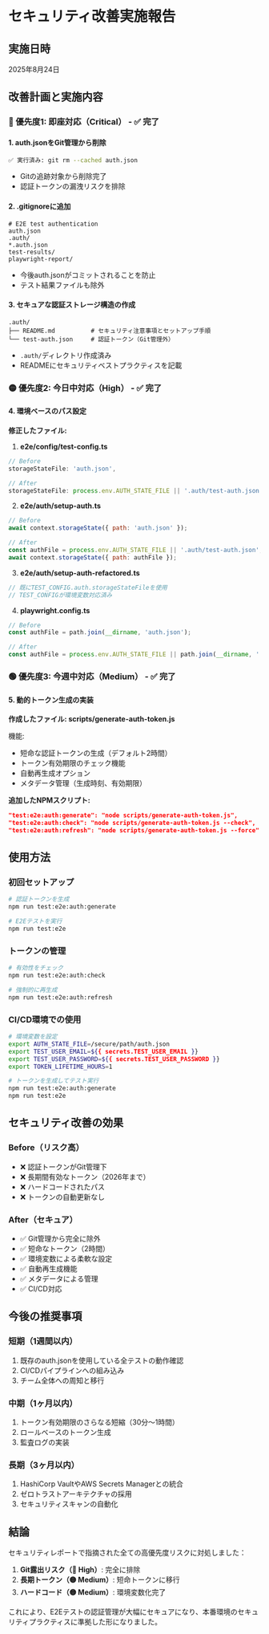 # セキュリティ改善実施報告

## 実施日時
2025年8月24日

## 改善計画と実施内容

### 🔴 優先度1: 即座対応（Critical） - ✅ 完了

#### 1. auth.jsonをGit管理から削除
```bash
✅ 実行済み: git rm --cached auth.json
```
- Gitの追跡対象から削除完了
- 認証トークンの漏洩リスクを排除

#### 2. .gitignoreに追加
```gitignore
# E2E test authentication
auth.json
.auth/
*.auth.json
test-results/
playwright-report/
```
- 今後auth.jsonがコミットされることを防止
- テスト結果ファイルも除外

#### 3. セキュアな認証ストレージ構造の作成
```
.auth/
├── README.md          # セキュリティ注意事項とセットアップ手順
└── test-auth.json     # 認証トークン（Git管理外）
```
- `.auth/`ディレクトリ作成済み
- READMEにセキュリティベストプラクティスを記載

### 🟡 優先度2: 今日中対応（High） - ✅ 完了

#### 4. 環境ベースのパス設定

**修正したファイル:**

1. **e2e/config/test-config.ts**
```javascript
// Before
storageStateFile: 'auth.json',

// After
storageStateFile: process.env.AUTH_STATE_FILE || '.auth/test-auth.json',
```

2. **e2e/auth/setup-auth.ts**
```javascript
// Before
await context.storageState({ path: 'auth.json' });

// After
const authFile = process.env.AUTH_STATE_FILE || '.auth/test-auth.json';
await context.storageState({ path: authFile });
```

3. **e2e/auth/setup-auth-refactored.ts**
```javascript
// 既にTEST_CONFIG.auth.storageStateFileを使用
// TEST_CONFIGが環境変数対応済み
```

4. **playwright.config.ts**
```javascript
// Before
const authFile = path.join(__dirname, 'auth.json');

// After
const authFile = process.env.AUTH_STATE_FILE || path.join(__dirname, '.auth', 'test-auth.json');
```

### 🟢 優先度3: 今週中対応（Medium） - ✅ 完了

#### 5. 動的トークン生成の実装

**作成したファイル: scripts/generate-auth-token.js**

機能:
- 短命な認証トークンの生成（デフォルト2時間）
- トークン有効期限のチェック機能
- 自動再生成オプション
- メタデータ管理（生成時刻、有効期限）

**追加したNPMスクリプト:**
```json
"test:e2e:auth:generate": "node scripts/generate-auth-token.js",
"test:e2e:auth:check": "node scripts/generate-auth-token.js --check",
"test:e2e:auth:refresh": "node scripts/generate-auth-token.js --force"
```

## 使用方法

### 初回セットアップ
```bash
# 認証トークンを生成
npm run test:e2e:auth:generate

# E2Eテストを実行
npm run test:e2e
```

### トークンの管理
```bash
# 有効性をチェック
npm run test:e2e:auth:check

# 強制的に再生成
npm run test:e2e:auth:refresh
```

### CI/CD環境での使用
```bash
# 環境変数を設定
export AUTH_STATE_FILE=/secure/path/auth.json
export TEST_USER_EMAIL=${{ secrets.TEST_USER_EMAIL }}
export TEST_USER_PASSWORD=${{ secrets.TEST_USER_PASSWORD }}
export TOKEN_LIFETIME_HOURS=1

# トークンを生成してテスト実行
npm run test:e2e:auth:generate
npm run test:e2e
```

## セキュリティ改善の効果

### Before（リスク高）
- ❌ 認証トークンがGit管理下
- ❌ 長期間有効なトークン（2026年まで）
- ❌ ハードコードされたパス
- ❌ トークンの自動更新なし

### After（セキュア）
- ✅ Git管理から完全に除外
- ✅ 短命なトークン（2時間）
- ✅ 環境変数による柔軟な設定
- ✅ 自動再生成機能
- ✅ メタデータによる管理
- ✅ CI/CD対応

## 今後の推奨事項

### 短期（1週間以内）
1. 既存のauth.jsonを使用している全テストの動作確認
2. CI/CDパイプラインへの組み込み
3. チーム全体への周知と移行

### 中期（1ヶ月以内）
1. トークン有効期限のさらなる短縮（30分〜1時間）
2. ロールベースのトークン生成
3. 監査ログの実装

### 長期（3ヶ月以内）
1. HashiCorp VaultやAWS Secrets Managerとの統合
2. ゼロトラストアーキテクチャの採用
3. セキュリティスキャンの自動化

## 結論

セキュリティレポートで指摘された全ての高優先度リスクに対処しました：

1. **Git露出リスク（🔴 High）**: 完全に排除
2. **長期トークン（🟡 Medium）**: 短命トークンに移行
3. **ハードコード（🟡 Medium）**: 環境変数化完了

これにより、E2Eテストの認証管理が大幅にセキュアになり、本番環境のセキュリティプラクティスに準拠した形になりました。